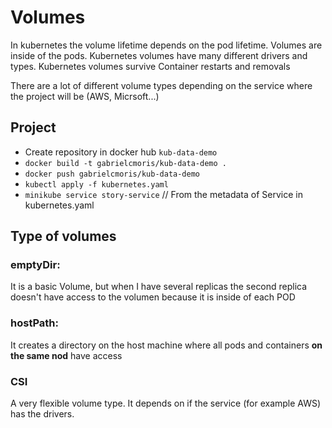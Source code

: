 # Volumes

In kubernetes the volume lifetime depends on the pod lifetime. Volumes are inside of the pods.
Kubernetes volumes have many different drivers and types.
Kubernetes volumes survive Container restarts and removals

There are a lot of different volume types depending on the service where the project will be (AWS, Micrsoft...)

## Project

- Create repository in docker hub `kub-data-demo`
- `docker build -t gabrielcmoris/kub-data-demo .`
- `docker push gabrielcmoris/kub-data-demo`
- `kubectl apply -f kubernetes.yaml`
- `minikube service story-service` // From the metadata of Service in kubernetes.yaml

## Type of volumes

### emptyDir:

It is a basic Volume, but when I have several replicas the second replica doesn't have access to the volumen because it is inside of each POD

### hostPath:

It creates a directory on the host machine where all pods and containers **on the same nod** have access

### CSI

A very flexible volume type. It depends on if the service (for example AWS) has the drivers.
